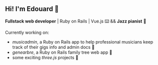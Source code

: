 ## Hi! I'm Edouard 🍉

**Fullstack web developer** | Ruby on Rails | Vue.js ⌨️ && **Jazz pianist** 🎹

Currently working on:
- *musicadmin*, a Ruby on Rails app to help professional musicians keep track of their gigs info and admin docs 🎵
- *genearbre*, a Ruby on Rails family tree web app 🌳
- some exciting *three.js* projects 🔸

<!--
**edouardrav/edouardrav** is a ✨ _special_ ✨ repository because its `README.md` (this file) appears on your GitHub profile.

Here are some ideas to get you started:

- 🔭 I’m currently working on ...
- 🌱 I’m currently learning ...
- 👯 I’m looking to collaborate on ...
- 🤔 I’m looking for help with ...
- 💬 Ask me about ...
- 📫 How to reach me: ...
- 😄 Pronouns: ...
- ⚡ Fun fact: ...
-->
